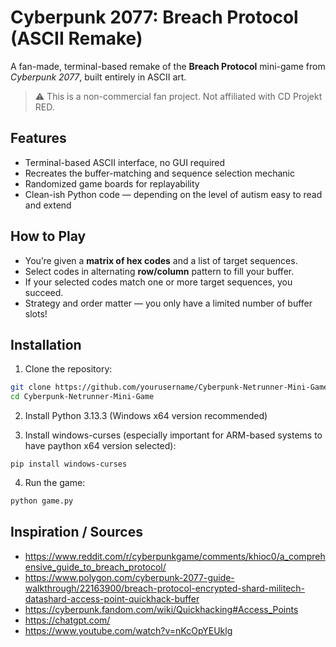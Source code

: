 # Cyberpunk 2077: Breach Protocol (ASCII Remake)
A fan-made, terminal-based remake of the **Breach Protocol** mini-game from *Cyberpunk 2077*, built entirely in ASCII art.

> ⚠️ This is a non-commercial fan project. Not affiliated with CD Projekt RED.


## Features
- Terminal-based ASCII interface, no GUI required
- Recreates the buffer-matching and sequence selection mechanic
- Randomized game boards for replayability
- Clean-ish Python code — depending on the level of autism easy to read and extend


## How to Play
- You’re given a **matrix of hex codes** and a list of target sequences.
- Select codes in alternating **row/column** pattern to fill your buffer.
- If your selected codes match one or more target sequences, you succeed.
- Strategy and order matter — you only have a limited number of buffer slots!


## Installation
1. Clone the repository:
```bash
git clone https://github.com/yourusername/Cyberpunk-Netrunner-Mini-Game.git
cd Cyberpunk-Netrunner-Mini-Game
```

2. Install Python 3.13.3 (Windows x64 version recommended)

3. Install windows-curses (especially important for ARM-based systems to have paython x64 version selected):
```console
pip install windows-curses
```

4. Run the game:
```bash
python game.py
```


## Inspiration / Sources
- https://www.reddit.com/r/cyberpunkgame/comments/khioc0/a_comprehensive_guide_to_breach_protocol/
- https://www.polygon.com/cyberpunk-2077-guide-walkthrough/22163900/breach-protocol-encrypted-shard-militech-datashard-access-point-quickhack-buffer
- https://cyberpunk.fandom.com/wiki/Quickhacking#Access_Points
- https://chatgpt.com/
- https://www.youtube.com/watch?v=nKcOpYEUklg
